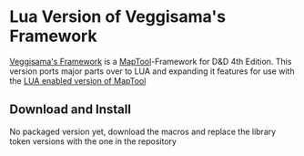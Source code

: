 # Lua Version of Veggisama's Framework
[Veggisama's Framework](http://forums.rptools.net/viewtopic.php?f=58&t=16429) is a [MapTool](https://github.com/RPTools/maptool)-Framework for D&D 4th Edition.
This version ports major parts over to LUA and expanding it features for use with the [LUA enabled version of MapTool](https://github.com/MalukuSeito/maptool)

## Download and Install
No packaged version yet, download the macros and replace the library token versions with the one in the repository

